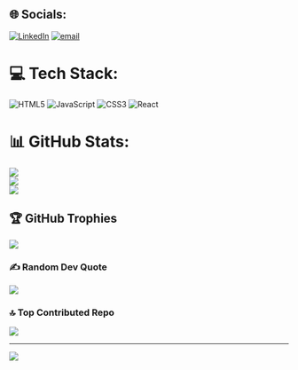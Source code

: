 
## 🌐 Socials:
[![LinkedIn](https://img.shields.io/badge/LinkedIn-%230077B5.svg?logo=linkedin&logoColor=white)](https://linkedin.com/in/purnima-yadav-70a52832b) [![email](https://img.shields.io/badge/Email-D14836?logo=gmail&logoColor=white)](mailto:purnimayadavyaadav@gmail.com) 

# 💻 Tech Stack:
![HTML5](https://img.shields.io/badge/html5-%23E34F26.svg?style=for-the-badge&logo=html5&logoColor=white) ![JavaScript](https://img.shields.io/badge/javascript-%23323330.svg?style=for-the-badge&logo=javascript&logoColor=%23F7DF1E) ![CSS3](https://img.shields.io/badge/css3-%231572B6.svg?style=for-the-badge&logo=css3&logoColor=white) ![React](https://img.shields.io/badge/react-%2320232a.svg?style=for-the-badge&logo=react&logoColor=%2361DAFB)
# 📊 GitHub Stats:
![](https://github-readme-stats.vercel.app/api?username=shaluyadav1231&theme=dark&hide_border=false&include_all_commits=true&count_private=false)<br/>
![](https://nirzak-streak-stats.vercel.app/?user=shaluyadav1231&theme=dark&hide_border=false)<br/>
![](https://github-readme-stats.vercel.app/api/top-langs/?username=shaluyadav1231&theme=dark&hide_border=false&include_all_commits=true&count_private=false&layout=compact)

## 🏆 GitHub Trophies
![](https://github-profile-trophy.vercel.app/?username=shaluyadav1231&theme=radical&no-frame=false&no-bg=true&margin-w=4)

### ✍️ Random Dev Quote
![](https://quotes-github-readme.vercel.app/api?type=horizontal&theme=radical)

### 🔝 Top Contributed Repo
![](https://github-contributor-stats.vercel.app/api?username=shaluyadav1231&limit=5&theme=dark&combine_all_yearly_contributions=true)

---
[![](https://visitcount.itsvg.in/api?id=shaluyadav1231&icon=0&color=0)](https://visitcount.itsvg.in)

<!-- Proudly created with GPRM ( https://gprm.itsvg.in ) -->
